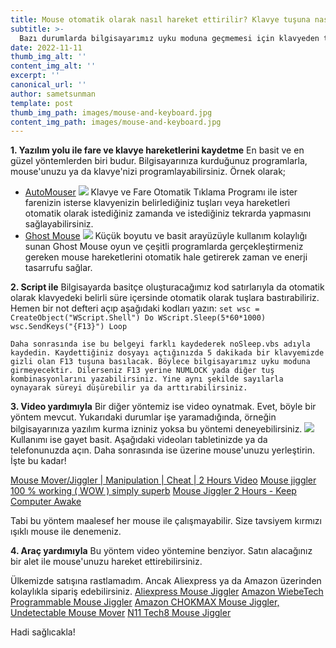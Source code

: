 ```yaml
--- 
title: Mouse otomatik olarak nasıl hareket ettirilir? Klavye tuşuna nasıl otomatik bastırılır? 
subtitle: >- 
  Bazı durumlarda bilgisayarımız uyku moduna geçmemesi için klavyeden tuşa basmalı ya da mouse'u hareket ettirmeliyiz. Uykuya geçme süresini bilgisayar ayarlarından değiştirebiliriz. Peki ya değiştiremediğimiz durumlarda ne yapabiliriz? 
date: 2022-11-11 
thumb_img_alt: '' 
content_img_alt: '' 
excerpt: '' 
canonical_url: '' 
author: sametsunman 
template: post 
thumb_img_path: images/mouse-and-keyboard.jpg 
content_img_path: images/mouse-and-keyboard.jpg 
---
```

**1. Yazılım yolu ile fare ve klavye hareketlerini kaydetme**
	En basit ve en güzel yöntemlerden biri budur. Bilgisayarınıza kurduğunuz programlarla, mouse'unuzu ya da klavye'nizi programlayabilirsiniz.
	Örnek olarak;
* 	[AutoMouser](https://www.gezginler.net/indir/automouser.html)
![](https://www.gezginler.net/indir/resim-grafik/t_automouser-1405699871.jpg)
		Klavye ve Fare Otomatik Tıklama Programı ile ister farenizin isterse klavyenizin belirlediğiniz tuşları veya hareketleri otomatik olarak istediğiniz zamanda ve istediğiniz tekrarda yapmasını sağlayabilirsiniz.
*  [Ghost Mouse](https://www.gezginler.net/indir/ghost-mouse.html)
![](https://www.gezginler.net/indir/resim-grafik/t_ghost-mouse-1400243050.jpg)
		Küçük boyutu ve basit arayüzüyle kullanım kolaylığı sunan Ghost Mouse oyun ve çeşitli programlarda gerçekleştirmeniz gereken mouse hareketlerini otomatik hale getirerek zaman ve enerji tasarrufu sağlar.
		
**2. Script ile**
	Bilgisayarda basitçe oluşturacağımız kod satırlarıyla da otomatik olarak klavyedeki belirli süre içersinde otomatik olarak tuşlara bastırabiliriz.
	Hemen bir not defteri açıp aşağıdaki kodları yazın:
	`
	set wsc = CreateObject("WScript.Shell")
	Do
		WScript.Sleep(5*60*1000)
		wsc.SendKeys("{F13}")
	Loop
	`
	
	Daha sonrasında ise bu belgeyi farklı kaydederek noSleep.vbs adıyla kaydedin. Kaydettiğiniz dosyayı açtığınızda 5 dakikada bir klavyemizde gizli olan F13 tuşuna basılacak. Böylece bilgisayarımız uyku moduna girmeyecektir. Dilerseniz F13 yerine NUMLOCK yada diğer tuş kombinasyonlarını yazabilirsiniz. Yine aynı şekilde sayılarla oynayarak süreyi düşürebilir ya da arttırabilirsiniz.
	
**3. Video yardımıyla**
	Bir diğer yöntemiz ise video oynatmak. Evet, böyle bir yöntem mevcut. Yukarıdaki durumlar işe yaramadığında, örneğin bilgisayarınıza yazılım kurma izniniz yoksa bu yöntemi deneyebilirsiniz.
	![](https://i.ytimg.com/vi/v4bav9V9Bi8/maxresdefault.jpg)
	Kullanımı ise gayet basit. Aşağıdaki videoları tabletinizde ya da telefonunuzda açın. Daha sonrasında ise üzerine mouse'unuzu yerleştirin. İşte bu kadar!
		
[Mouse Mover/Jiggler | Manipulation | Cheat | 2 Hours Video](https://www.youtube.com/watch?v=gVs0unbKAN4&t=12s)
[Mouse jiggler 100 % working ( WOW ) simply superb](https://www.youtube.com/watch?v=cYCmQBDvHlY)
[Mouse Jiggler 2 Hours - Keep Computer Awake](https://www.youtube.com/watch?v=S-bmhahLdEU)

Tabi bu yöntem maalesef her mouse ile çalışmayabilir. Size tavsiyem kırmızı ışıklı mouse ile denemeniz.

**4. Araç yardımıyla**
Bu yöntem video yöntemine benziyor. Satın alacağınız bir alet ile mouse'unuzu hareket ettirebilirsiniz.

[](https://c1.neweggimages.com/ProductImageCompressAll1280/ASSAD2204050E15URF6.jpg)

Ülkemizde satışına rastlamadım. Ancak Aliexpress ya da Amazon üzerinden kolaylıkla sipariş edebilirsiniz.
[Aliexpress Mouse Jiggler](https://tr.aliexpress.com/item/1005002536221819.html?gatewayAdapt=glo2tur)
[Amazon WiebeTech Programmable Mouse Jiggler](https://www.amazon.com/WiebeTech-Programmable-Mouse-Jiggler-MJ-3/dp/B00MTZY7Y4)
[Amazon CHOKMAX Mouse Jiggler, Undetectable Mouse Mover](https://www.amazon.com/CHOKMAX-Undetectable-Simulate-Automatic-Movement/dp/B09Z1Q66YB)
[N11 Tech8 Mouse Jiggler](https://www.n11.com/urun/tech8-mouse-jiggler-tespit-edilemez-yazilimsiz-mouse-pad-sanat-19630385?magaza=bonusticaret)

Hadi sağlıcakla!
